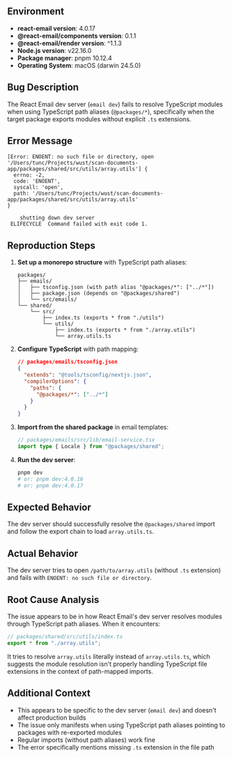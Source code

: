 ## Environment

- **react-email version**: 4.0.17
- **@react-email/components version**: 0.1.1  
- **@react-email/render version**: ^1.1.3
- **Node.js version**: v22.16.0
- **Package manager**: pnpm 10.12.4
- **Operating System**: macOS (darwin 24.5.0)

## Bug Description

The React Email dev server (`email dev`) fails to resolve TypeScript modules when using TypeScript path aliases (`@packages/*`), specifically when the target package exports modules without explicit `.ts` extensions.

## Error Message

```
[Error: ENOENT: no such file or directory, open '/Users/tunc/Projects/wust/scan-documents-app/packages/shared/src/utils/array.utils'] {
  errno: -2,
  code: 'ENOENT',
  syscall: 'open',
  path: '/Users/tunc/Projects/wust/scan-documents-app/packages/shared/src/utils/array.utils'
}

    shutting down dev server
 ELIFECYCLE  Command failed with exit code 1.
```

## Reproduction Steps

1. **Set up a monorepo structure** with TypeScript path aliases:
   ```
   packages/
   ├── emails/
   │   ├── tsconfig.json (with path alias "@packages/*": ["../*"])
   │   ├── package.json (depends on "@packages/shared")
   │   └── src/emails/
   └── shared/
       └── src/
           ├── index.ts (exports * from "./utils")
           └── utils/
               ├── index.ts (exports * from "./array.utils")
               └── array.utils.ts
   ```

2. **Configure TypeScript** with path mapping:
   ```json
   // packages/emails/tsconfig.json
   {
     "extends": "@tools/tsconfig/nextjs.json",
     "compilerOptions": {
       "paths": {
         "@packages/*": ["../*"]
       }
     }
   }
   ```

3. **Import from the shared package** in email templates:
   ```typescript
   // packages/emails/src/lib/email-service.tsx
   import type { Locale } from "@packages/shared";
   ```

4. **Run the dev server**:
   ```bash
   pnpm dev
   # or: pnpm dev:4.0.16
   # or: pnpm dev:4.0.17
   ```

## Expected Behavior

The dev server should successfully resolve the `@packages/shared` import and follow the export chain to load `array.utils.ts`.

## Actual Behavior  

The dev server tries to open `/path/to/array.utils` (without `.ts` extension) and fails with `ENOENT: no such file or directory`.

## Root Cause Analysis

The issue appears to be in how React Email's dev server resolves modules through TypeScript path aliases. When it encounters:

```typescript
// packages/shared/src/utils/index.ts
export * from "./array.utils";
```

It tries to resolve `array.utils` literally instead of `array.utils.ts`, which suggests the module resolution isn't properly handling TypeScript file extensions in the context of path-mapped imports.


## Additional Context

- This appears to be specific to the dev server (`email dev`) and doesn't affect production builds
- The issue only manifests when using TypeScript path aliases pointing to packages with re-exported modules
- Regular imports (without path aliases) work fine
- The error specifically mentions missing `.ts` extension in the file path
